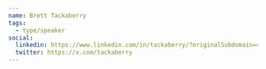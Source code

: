 ```yaml
---
name: Brett Tackaberry
tags:
  - type/speaker
social:
  linkedin: https://www.linkedin.com/in/tackaberry/?originalSubdomain=ca
  twitter: https://x.com/tackaberry
---
```

